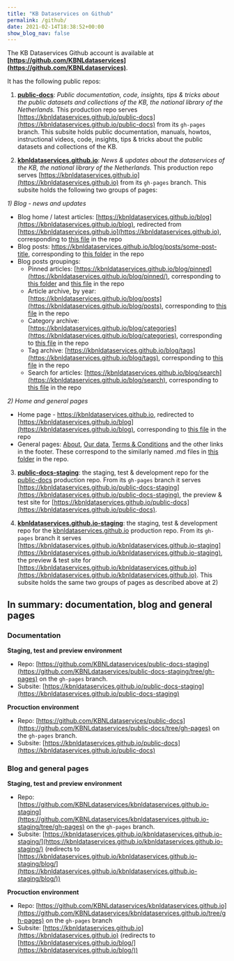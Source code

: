 ```yaml
---
title: "KB Dataservices on Github"
permalink: /github/
date: 2021-02-14T18:38:52+00:00
show_blog_nav: false
---
```


The KB Dataservices Github account is available at **[https://github.com/KBNLdataservices](https://github.com/KBNLdataservices)**. 

It has the following public repos:

1) [**public-docs**](https://github.com/KBNLdataservices/public-docs): *Public documentation, code, insights, tips & tricks about the public datasets and collections of the KB, the national library of the Netherlands.*
This production repo serves [https://kbnldataservices.github.io/public-docs](https://kbnldataservices.github.io/public-docs) from its ```gh-pages``` branch. This subsite holds public documentation, manuals, howtos, instructional videos, code, insights, tips & tricks about the public datasets and collections of the KB.

2) [**kbnldataservices.github.io**](https://github.com/KBNLdataservices/kbnldataservices.github.io): *News & updates about the dataservices of the KB, the national library of the Netherlands.* 
This production repo serves [https://kbnldataservices.github.io](https://kbnldataservices.github.io) from its ```gh-pages``` branch. This subsite holds the following two groups of pages: 

 *1) Blog - news and updates*
  * Blog home / latest articles: [https://kbnldataservices.github.io/blog](https://kbnldataservices.github.io/blog), redirected from [https://kbnldataservices.github.io](https://kbnldataservices.github.io), corresponding to [this file](https://github.com/KBNLdataservices/kbnldataservices.github.io/blob/gh-pages/_pages/index.md) in the repo
  * Blog posts: https://kbnldataservices.github.io/blog/posts/some-post-title, corresponding to [this folder](https://github.com/KBNLdataservices/kbnldataservices.github.io/tree/gh-pages/_posts) in the repo 
  * Blog posts groupings: 
    * Pinned articles: [https://kbnldataservices.github.io/blog/pinned](https://kbnldataservices.github.io/blog/pinned/), corresponding to [this folder](https://github.com/KBNLdataservices/kbnldataservices.github.io/tree/gh-pages/_pinned) and [this file](https://github.com/KBNLdataservices/kbnldataservices.github.io/blob/gh-pages/_pages/pinned.md) in the repo 
    * Article archive, by year: [https://kbnldataservices.github.io/blog/posts](https://kbnldataservices.github.io/blog/posts), corresponding to [this file](https://github.com/KBNLdataservices/kbnldataservices.github.io/blob/gh-pages/_pages/posts-grid.md) in the repo 
    * Category archive: [https://kbnldataservices.github.io/blog/categories](https://kbnldataservices.github.io/blog/categories), corresponding to [this file](https://github.com/KBNLdataservices/kbnldataservices.github.io/blob/gh-pages/_pages/categories-grid.md) in the repo 
    * Tag archive: [https://kbnldataservices.github.io/blog/tags](https://kbnldataservices.github.io/blog/tags), corresponding to [this file](https://github.com/KBNLdataservices/kbnldataservices.github.io/blob/gh-pages/_pages/tags-grid.md) in the repo 
    * Search for articles: [https://kbnldataservices.github.io/blog/search](https://kbnldataservices.github.io/blog/search), corresponding to [this file](https://github.com/KBNLdataservices/kbnldataservices.github.io/blob/gh-pages/_pages/search.md) in the repo 

  *2) Home and general pages*
   * Home page - https://kbnldataservices.github.io, redirected to [https://kbnldataservices.github.io/blog](https://kbnldataservices.github.io/blog), corresponding to [this file](https://github.com/KBNLdataservices/kbnldataservices.github.io/blob/gh-pages/index.md) in the repo 
   * General pages: [About](https://kbnldataservices.github.io/about), [Our data](https://kbnldataservices.github.io/our-data), [Terms & Conditions](https://kbnldataservices.github.io/terms-and-conditions) and the other links in the footer. These correspond to the similarly named .md files in [this folder](https://github.com/KBNLdataservices/kbnldataservices.github.io/tree/gh-pages/_pages) in the repo.

3) [**public-docs-staging**](https://github.com/KBNLdataservices/public-docs-staging): the staging, test & development repo for the [public-docs](https://github.com/KBNLdataservices/public-docs) production repo.
From its ```gh-pages``` branch it serves [https://kbnldataservices.github.io/public-docs-staging](https://kbnldataservices.github.io/public-docs-staging), the preview & test site for [https://kbnldataservices.github.io/public-docs](https://kbnldataservices.github.io/public-docs).

4) [**kbnldataservices.github.io-staging**](https://github.com/KBNLdataservices/kbnldataservices.github.io-staging): the staging, test & development repo for the [kbnldataservices.github.io](https://github.com/KBNLdataservices/kbnldataservices.github.io) production repo.
From its ```gh-pages``` branch it serves [https://kbnldataservices.github.io/kbnldataservices.github.io-staging](https://kbnldataservices.github.io/kbnldataservices.github.io-staging), the preview & test site for [https://kbnldataservices.github.io/kbnldataservices.github.io](https://kbnldataservices.github.io/kbnldataservices.github.io).
This subsite holds the same two groups of pages as described above at 2) 


## In summary: documentation, blog and general pages 

### Documentation
**Staging, test and preview environment**
* Repo: [https://github.com/KBNLdataservices/public-docs-staging](https://github.com/KBNLdataservices/public-docs-staging/tree/gh-pages) on the ```gh-pages``` branch. 
* Subsite: [https://kbnldataservices.github.io/public-docs-staging](https://kbnldataservices.github.io/public-docs-staging)

**Procuction environment**
* Repo: [https://github.com/KBNLdataservices/public-docs](https://github.com/KBNLdataservices/public-docs/tree/gh-pages) on the ```gh-pages``` branch.
* Subsite: [https://kbnldataservices.github.io/public-docs](https://kbnldataservices.github.io/public-docs)

### Blog and general pages
**Staging, test and preview environment**
* Repo: [https://github.com/KBNLdataservices/kbnldataservices.github.io-staging](https://github.com/KBNLdataservices/kbnldataservices.github.io-staging/tree/gh-pages) on the ```gh-pages``` branch. 
* Subsite: [https://kbnldataservices.github.io/kbnldataservices.github.io-staging/](https://kbnldataservices.github.io/kbnldataservices.github.io-staging/) (redirects to [https://kbnldataservices.github.io/kbnldataservices.github.io-staging/blog/](https://kbnldataservices.github.io/kbnldataservices.github.io-staging/blog/)) 

**Procuction environment**
* Repo: [https://github.com/KBNLdataservices/kbnldataservices.github.io](https://github.com/KBNLdataservices/kbnldataservices.github.io/tree/gh-pages) on the ```gh-pages``` branch
* Subsite: [https://kbnldataservices.github.io](https://kbnldataservices.github.io) (redirects to [https://kbnldataservices.github.io/blog/](https://kbnldataservices.github.io/blog/)) 
